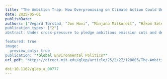 ```yaml
---
title: "The Ambition Trap: How Overpromising on Climate Action Could Undermine the Paris Agreement"
date: 2025-05-01
publishDate: 
authors: ["Vegard Tørstad, "Jon Hovi", "Manjana Milkoreit", "Håkon Sælen", "Andreas Kokkvoll Tveit"]
publication_types: ["2"]
abstract: Under cross-pressure to pledge ambitious emission cuts and deliver concrete policy action, climate policymakers must navigate the tension between ambition and implementation prospects. Achieving the Paris Agreement’s long-term targets is possible only if countries make highly ambitious climate pledges. However, very ambitious pledges might engender widespread implementation failure. Devoid of enforcement mechanisms, the Paris Agreement risks an “ambition trap” whereby policymakers pledge ever more ambitious targets without the willingness or capability to ensure these targets’ implementation. Arguing that the difficulties of implementing highly ambitious pledges might threaten the long-term credibility of international climate cooperation, we report two main empirical findings. First, the ambitiousness of existing nationally determined contributions (NDCs) is inversely related to implementation likelihood, indicating a trade-off between pledges’ ambition and implementation prospects. Second, a conjoint experiment in five major democracies shows that the public is (far) more concerned with emission targets’ implementation likelihood than with their stringency (ambitiousness). Our findings suggest that maintaining the Paris Agreement’s long-term credibility requires aligning NDCs’ ambitiousness with feasible implementation. In short, emission targets must be ambitious, yet realistic.

featured: true
image:
  preview_only: true
publication: "*Global Environmental Politics*"
url_pdf: "https://direct.mit.edu/glep/article/25/2/27/128805/The-Ambition-Trap-How-Overpromising-on-Climate"

doi:10.1162/glep_a_00777 
---
```

